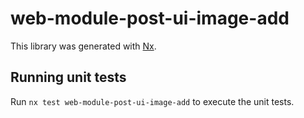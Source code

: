 # web-module-post-ui-image-add

This library was generated with [Nx](https://nx.dev).

## Running unit tests

Run `nx test web-module-post-ui-image-add` to execute the unit tests.
